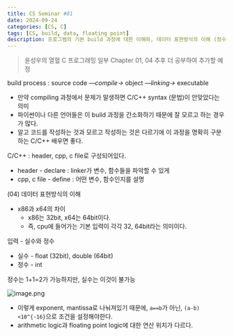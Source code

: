 ```yaml
---
title: CS Seminar #01
date: 2024-09-24
categories: [CS, C]
tags: [CS, build, data, floating point]
description: 프로그램의 기본 build 과정에 대한 이해와, 데이터 표현방식의 이해 (정수와 실수의 표현방식)
---
```


> 윤성우의 열혈 C 프로그래밍 일부
> Chapter 01, 04
> 추후 더 공부하여 추가할 예정

build process : source code *—compile→* object *—linking→* executable 

- 만약 compiling 과정에서 문제가 말생하면 C/C++ syntax (문법)이 안맞았다는 의미
- 파이썬이나 다른 언어들은 이 build 과정을 간소화하기 때문에 잘 모르고 하는 경우가 많다.
- 알고 코드를 작성하는 것과 모르고 작성하는 것은 다르기에 이 과정을 명확히 구분하는 C/C++ 배우면 좋다.

C/C++ : header, cpp, c file로 구성되어있다. 

- header - declare : linker가 변수, 함수들을 파악할 수 있게
- cpp, c file - define : 어떤 변수, 함수인지를 설명

(04) 데이터 표현방식의 이해 

- x86과 x64의 차이
    - x86는 32bit, x64는 64bit이다.
    - 즉, cpu에 들어가는 기본 입력이 각각 32, 64bit라는 의미이다.

입력 - 실수와 정수

- 실수 - float (32bit), double (64bit)
- 정수 - int

정수는 1+1=2가 가능하지만, 실수는 이것이 불가능

![image.png](https://www.puntoflotante.net/IEEE-754-ENGLISH.jpg)

- 이렇게 exponent, mantissa로 나눠져있기 때문에, `a==b`가 아닌, `(a-b)<10^{-16}`으로 조건을 설정해야한다.
- arithmetic logic과 floating point logic에 대한 연산 위치가 다르다.
